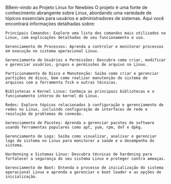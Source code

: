 BBem-vindo ao Projeto Linux for Newbies
O projeto é uma fonte de conhecimento abrangente sobre Linux, abordando uma variedade de tópicos essenciais para usuários e administradores de sistemas. Aqui você encontrará informações detalhadas sobre:

    Principais Comandos: Explore uma lista dos comandos mais utilizados no Linux, com explicações detalhadas de seu funcionamento e uso.

    Gerenciamento de Processos: Aprenda a controlar e monitorar processos em execução no sistema operacional Linux.

    Gerenciamento de Usuários e Permissões: Descubra como criar, modificar e gerenciar usuários, grupos e permissões de arquivo no Linux.

    Particionamento de Disco e Manutenção: Saiba como criar e gerenciar partições de disco, bem como realizar manutenção do sistema de arquivos com a ferramenta fsck e outras técnicas.

    Bibliotecas e Kernel Linux: Conheça as principais bibliotecas e o funcionamento interno do kernel do Linux.

    Redes: Explore tópicos relacionados à configuração e gerenciamento de redes no Linux, incluindo configuração de interfaces de rede e resolução de problemas de conexão.

    Gerenciamento de Pacotes: Aprenda a gerenciar pacotes de software usando ferramentas populares como apt, yum, rpm, dnf e dpkg.

    Gerenciamento de Logs: Saiba como visualizar, analisar e gerenciar logs de sistema no Linux para monitorar a saúde e o desempenho do sistema.

    Hardenning e Sistemas Linux: Descubra técnicas de hardening para fortalecer a segurança do seu sistema Linux e proteger contra ameaças.

    Gerenciamento de Boot: Entenda o processo de inicialização do sistema operacional Linux e aprenda a gerenciar o boot loader e as opções de inicialização.

